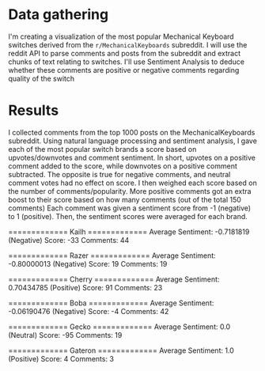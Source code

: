 # Data gathering

I'm creating a visualization of the most popular Mechanical Keyboard switches derived from the `r/MechanicalKeyboards` subreddit. I will use the reddit API to parse comments and posts from the subreddit and extract chunks of text relating to switches. I'll use Sentiment Analysis to deduce whether these comments are positive or negative comments regarding quality of the switch

# Results

I collected comments from the top 1000 posts on the MechanicalKeyboards subreddit. Using natural language processing and sentiment analysis, I gave each of the most popular switch brands a score based on upvotes/downvotes and comment sentiment. In short, upvotes on a positive comment added to the score, while downvotes on a positive comment subtracted. The opposite is true for negative comments, and neutral comment votes had no effect on score. I then weighed each score based on the number of comments/popularity. More positive comments got an extra boost to their score based on how many comments (out of the total 150 comments) Each comment was given a sentiment score from -1 (negative) to 1 (positive). Then, the sentiment scores were averaged for each brand. 

============= Kailh  =============
Average Sentiment: -0.7181819 (Negative)
Score: -33
Comments: 44

============= Razer  =============
Average Sentiment: -0.80000013 (Negative)
Score: 19
Comments: 19

============= Cherry  =============
Average Sentiment: 0.70434785 (Positive)
Score: 91
Comments: 23

============= Boba  =============
Average Sentiment: -0.06190476 (Negative)
Score: -4
Comments: 42

============= Gecko  =============
Average Sentiment: 0.0 (Neutral)
Score: -95
Comments: 19

============= Gateron  =============
Average Sentiment: 1.0 (Positive)
Score: 4
Comments: 3
